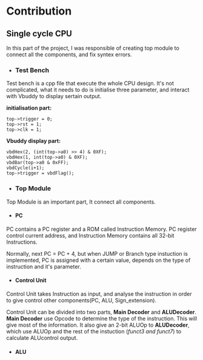 # Contribution

## **Single cycle CPU**

In this part of the project, I was responsible of creating top module to connect all the components, and fix syntex errors.

- ### Test Bench

Test bench is a cpp file that execute the whole CPU design. It's not complicated, what it needs to do is initialise three parameter, and interact with Vbuddy to display sertain output.

**initialisation part:**
```
top->trigger = 0;
top->rst = 1;
top->clk = 1;
```
**Vbuddy display part:**
```
vbdHex(2, (int(top->a0) >> 4) & 0XF);
vbdHex(1, int(top->a0) & 0XF);
vbdBar(top->a0 & 0xFF);
vbdCycle(i+1);
top->trigger = vbdFlag();
```

- ### **Top Module**
Top Module is an important part, It connect all components.
- #### PC

PC contains a PC register and a ROM called Instruction Memory. PC register control current address, and Instruction Memory contains all 32-bit Instructions.


Normally, next PC = PC + 4, but when JUMP or Branch type instuction is implemented, PC is assigned with a certain value, depends on the type of instruction and it's parameter.

- #### Control Unit

Control Unit takes Instruction as input, and analyse the instruction in order to give control other components(PC, ALU, Sign_extension). 

Control Unit can be divided into two parts, **Main Decoder** and **ALUDecoder**. **Main Decoder** use Opcode to determine the type of the instruction. This will give most of the information. It also give an 2-bit ALUOp to **ALUDecoder**, which use ALUOp and the rest of the instuction (*funct3 and funct7*) to calculate ALUcontrol output.

- #### ALU



